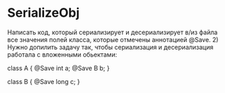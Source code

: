 # SerializeObj
Написать код, который сериализирует и десериализирует в/из файла все значения полей
класса, которые отмечены аннотацией @Save.
2) Нужно допилить задачу так, чтобы сериализация и десериализация работала с вложенными обьектами:

class A {
  @Save int a;
  @Save B b;
}

class B {
  @Save long c;
}
